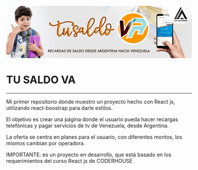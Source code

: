 ![](https://github.com/yaraureluis/tulsadova_react/blob/main/public/imagenes/repository.png?raw=true)

# TU SALDO VA

---

Mi primer repositorio donde muestro un proyecto hecho con React js, utilizando react-boostrap para darle estilos.

El objetivo es crear una página donde el usuario pueda hacer recargas telefónicas y pagar servicios de tv de Venezuela, desde Argentina.

La oferta se centra en planes para el usuario, con diferentes montos, los mismos cambian por operadora.

IMPORTANTE: es un proyecto en desarrollo, que está basado en los requerimientos del curso React js de CODERHOUSE
